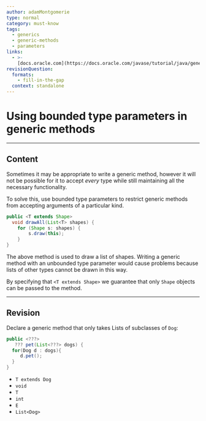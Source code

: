 ```yaml
---
author: adamMontgomerie
type: normal
category: must-know
tags:
  - generics
  - generic-methods
  - parameters
links:
  - >-
    [docs.oracle.com](https://docs.oracle.com/javase/tutorial/java/generics/bounded.html){website}
revisionQuestion:
  formats:
    - fill-in-the-gap
  context: standalone
---
```


# Using bounded type parameters in generic methods


---

## Content

Sometimes it may be appropriate to write a generic method, however it will not be possible for it to accept *every* type while still maintaining all the necessary functionality.

To solve this, use bounded type parameters to restrict generic methods from accepting arguments of a particular kind.

```java
public <T extends Shape>
  void drawAll(List<T> shapes) {
    for (Shape s: shapes) {
        s.draw(this);
    }
}
```

The above method is used to draw a list of shapes. Writing a generic method with an unbounded type parameter would cause problems because lists of other types cannot be drawn in this way.

By specifying that `<T extends Shape>` we guarantee that only `Shape` objects can be passed to the method.


---

## Revision

Declare a generic method that only takes Lists of subclasses of `Dog`:

```java
public <???>
   ??? pet(List<???> dogs) {
  for(Dog d : dogs){
     d.pet();
  }
}
```

- `T extends Dog`
- `void`
- `T`
- `int`
- `E`
- `List<Dog>`
